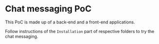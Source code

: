 # Chat messaging PoC

This PoC is made up of a back-end and a front-end applications.

Follow instructions of the `Installation` part of respective folders to try the chat messaging.
